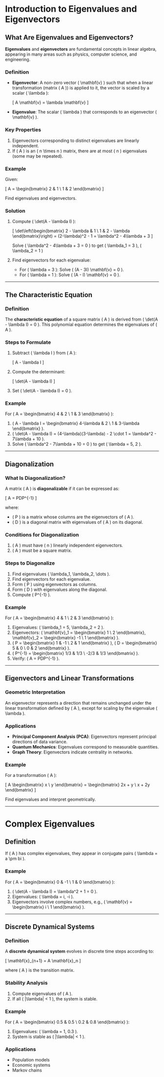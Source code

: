 # Introduction to Eigenvalues and Eigenvectors

## What Are Eigenvalues and Eigenvectors?

**Eigenvalues** and **eigenvectors** are fundamental concepts in linear algebra, appearing in many areas such as physics, computer science, and engineering.

### Definition
- **Eigenvector**: A non-zero vector \( \mathbf{v} \) such that when a linear transformation (matrix \( A \)) is applied to it, the vector is scaled by a scalar \( \lambda \):

	\[ A \mathbf{v} = \lambda \mathbf{v} \]

- **Eigenvalue**: The scalar \( \lambda \) that corresponds to an eigenvector \( \mathbf{v} \).

### Key Properties
1. Eigenvectors corresponding to distinct eigenvalues are linearly independent.
2. If \( A \) is an \( n \times n \) matrix, there are at most \( n \) eigenvalues (some may be repeated).

### Example
Given:

\[
A = \begin{bmatrix} 2 & 1 \\ 1 & 2 \end{bmatrix}
\]

Find eigenvalues and eigenvectors.

### Solution

1. Compute \( \det(A - \lambda I) \):

    \[
    \det\left(\begin{bmatrix} 2 - \lambda & 1 \\ 1 & 2 - \lambda \end{bmatrix}\right) = (2-\lambda)^2 - 1 = \lambda^2 - 4\lambda + 3
    \]
 
    Solve \( \lambda^2 - 4\lambda + 3 = 0 \) to get \( \lambda_1 = 3 \), \( \lambda_2 = 1 \)
    
2. Find eigenvectors for each eigenvalue:
    - For \( \lambda = 3 \): Solve \( (A - 3I) \mathbf{v} = 0 \).
    - For \( \lambda = 1 \): Solve \( (A - I) \mathbf{v} = 0 \).

---

## The Characteristic Equation
### Definition
The **characteristic equation** of a square matrix \( A \) is derived from \( \det(A - \lambda I) = 0 \). This polynomial equation determines the eigenvalues of \( A \).

### Steps to Formulate
1. Subtract \( \lambda I \) from \( A \):

	\[ A - \lambda I \]

2. Compute the determinant:

	\[ \det(A - \lambda I) \]

3. Set \( \det(A - \lambda I) = 0 \).

### Example
For \( A = \begin{bmatrix} 4 & 2 \\ 1 & 3 \end{bmatrix} \):

1. \( A - \lambda I = \begin{bmatrix} 4-\lambda & 2 \\ 1 & 3-\lambda \end{bmatrix} \).
2. \( \det(A - \lambda I) = (4-\lambda)(3-\lambda) - 2 \cdot 1 = \lambda^2 - 7\lambda + 10 \).
3. Solve \( \lambda^2 - 7\lambda + 10 = 0 \) to get \( \lambda = 5, 2 \).

---

## Diagonalization

### What Is Diagonalization?
A matrix \( A \) is **diagonalizable** if it can be expressed as:

\[ A = PDP^{-1} \]

where:

- \( P \) is a matrix whose columns are the eigenvectors of \( A \).
- \( D \) is a diagonal matrix with eigenvalues of \( A \) on its diagonal.

### Conditions for Diagonalization
1. \( A \) must have \( n \) linearly independent eigenvectors.
2. \( A \) must be a square matrix.

### Steps to Diagonalize
1. Find eigenvalues \( \lambda_1, \lambda_2, \dots \).
2. Find eigenvectors for each eigenvalue.
3. Form \( P \) using eigenvectors as columns.
4. Form \( D \) with eigenvalues along the diagonal.
5. Compute \( P^{-1} \).

### Example
For \( A = \begin{bmatrix} 4 & 1 \\ 2 & 3 \end{bmatrix} \):

1. Eigenvalues: \( \lambda_1 = 5, \lambda_2 = 2 \).
2. Eigenvectors: \( \mathbf{v}_1 = \begin{bmatrix} 1 \\ 2 \end{bmatrix}, \mathbf{v}_2 = \begin{bmatrix} -1 \\ 1 \end{bmatrix} \).
3. \( P = \begin{bmatrix} 1 & -1 \\ 2 & 1 \end{bmatrix} \), \( D = \begin{bmatrix} 5 & 0 \\ 0 & 2 \end{bmatrix} \).
4. \( P^{-1} = \begin{bmatrix} 1/3 & 1/3 \\ -2/3 & 1/3 \end{bmatrix} \).
5. Verify: \( A = PDP^{-1} \).

---

## Eigenvectors and Linear Transformations

### Geometric Interpretation
An eigenvector represents a direction that remains unchanged under the linear transformation defined by \( A \), except for scaling by the eigenvalue \( \lambda \).

### Applications
- **Principal Component Analysis (PCA)**: Eigenvectors represent principal directions of data variance.
- **Quantum Mechanics**: Eigenvalues correspond to measurable quantities.
- **Graph Theory**: Eigenvectors indicate centrality in networks.

### Example
For a transformation \( A \):

\[ A \begin{bmatrix} x \\ y \end{bmatrix} = \begin{bmatrix} 2x + y \\ x + 2y \end{bmatrix} \]

Find eigenvalues and interpret geometrically.

---

# Complex Eigenvalues

## Definition
If \( A \) has complex eigenvalues, they appear in conjugate pairs \( \lambda = a \pm bi \).

### Example
For \( A = \begin{bmatrix} 0 & -1 \\ 1 & 0 \end{bmatrix} \):
1. \( \det(A - \lambda I) = \lambda^2 + 1 = 0 \).
2. Eigenvalues: \( \lambda = i, -i \).
3. Eigenvectors involve complex numbers, e.g., \( \mathbf{v} = \begin{bmatrix} i \\ 1 \end{bmatrix} \).

---

## Discrete Dynamical Systems

### Definition
A **discrete dynamical system** evolves in discrete time steps according to:

\[ \mathbf{x}_{n+1} = A \mathbf{x}_n \]

where \( A \) is the transition matrix.

### Stability Analysis
1. Compute eigenvalues of \( A \).
2. If all \( |\lambda| < 1 \), the system is stable.

### Example
For \( A = \begin{bmatrix} 0.5 & 0.5 \\ 0.2 & 0.8 \end{bmatrix} \):
1. Eigenvalues: \( \lambda = 1, 0.3 \).
2. System is stable as \( |\lambda| < 1 \).

### Applications
- Population models
- Economic systems
- Markov chains
